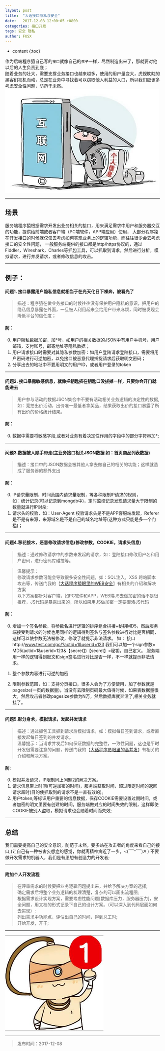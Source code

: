 ```yaml
---
layout: post
title:  "大话接口隐私与安全"
date:   2017-12-08 12:00:05 +0800
categories: 接口开发
tags: 安全 隐私  
author: FUSX
---
```


* content
{:toc} 

作为后端程序猿自己写的`接口`就像自己的`孩子`一样，尽然制造出来了，那就要对他以后的人生负责到底；  
随着业务的壮大，需要支撑业务接口也越来越多，使用的用户量变大，虎视眈眈的黑客们视机而动，总是在业务中寻找着可以窃取他人利益的入口，所以我们应该多考虑安全性问题，防范于未然。
![安全](/images/anquan1.jpg) 

---








## 场景   

服务端程序猿根据需求开发出业务相关的接口，用来满足需求中用户和服务器交互的功能，提供给前端或者客户端（PC端软件，APP端应用）使用，
大部分程序猿在开发接口的时候就仅仅去考虑如何实现业务上的逻辑功能，而往往很少会去考虑接口的安全性问题，
一般服务端提供的接口都是http/https协议的，通过Fiddler，Wireshark，Charles等抓包工具，可以抓取到请求，然后进行分析，模拟请求，进行并发请求，或者修改信息的攻击。

---

## 例子：

#### 问题1. 接口暴露用户隐私信息就相当于在光天化日下裸奔，被看光了
> 描述：程序猿在做业务接口的时候往往没有保护用户隐私的意识，把用户的隐私信息暴露在外面，一旦被人利用起来会给用户带来麻烦，同时被发现会降低平台的信任度；

#### 防：

0. 用户隐私数据加密，加*号，如用户的相关数据的JSON中有用户手机号，用户邮箱，支付账号，邮寄地址等隐私数据；
0. 用户请求接口时需要对其隐私参数加密：如用户登陆请求登陆接口，需要将用户密码进行可逆加密，以免接口被恶意代理捕捉请求后获取明文密码；
0. 分享出去的地址中不要用明文的用户ID，或者用户登录的token

---

#### 问题2. 接口暴露敏感信息，就像把钥匙插在钥匙口没拔掉一样，只要你会开门就能进去
> 用户参与活动的数据JSON集合中不要有活动相关业务逻辑的决定性的数据,如：竞拍出价活动，出价唯一最低者拿奖品，结果获取出价的接口暴露了所有出价的价格统计结果。

#### 防：

0. 数据中需要将敏感字段,或者对业务有着决定性作用的字段中的部分字符串加*;

---

#### 问题3.数据被人顺手带走(主业务接口相关JSON数据 如：首页商品列表数据)
> 描述：接口中的JSON数据会被其他人拿去做自己的相关的功能；这样就造成了服务器的额外支出

#### 防：

0. IP请求量限制，时间范围内请求量限制，等各种限制IP请求的规则，   
如：统计记录(可以记录到mongdb中)，定时监控记录发现请求量大于限制的数量就进行IP封杀;  
0. 请求头的校验，如：User-Agent 校验请求头是不是APP客服端发起，Referer 是不是有来源，来源域名是不是自己的域名地址等(这种方式只能是多一个门槛)；

---

#### 问题4.移花接木，恶意修改请求信息(修改参数，COOKIE，请求头信息)
>描述：通过修改请求中的参数来发起的请求，如：登陆接口修改用户名和用户密码，进行密码库碰撞等。       

>温馨提示：  
>修改请求参数可能会导致很多安全性问题，如：SQL注入，XSS 跨站脚本攻击等，传送门我的【[大话程序猿眼里的WEB安全](https://fusx1.github.io/2017/08/25/WEB-Safe/)】有相关的介绍和解决方案    
>以下方案都针对客户端，如PC软件和APP，WEB端JS去做加密的话不是很推荐，JS代码是暴露出来的，所以如果用JS做加密一定要混淆JS代码

#### 防：

0. 增加一个签名参数，将参数名进行逻辑的排序组合拼接+秘钥MD5，然后服务端接受到请求的时候也用同样的逻辑得到签名与签名参数进行对比是否相同，这样可以使参数无法被修改，修改了就提示非法请求。
如：
接口http://www.test.com/go/?actid=1&userid=123 我们可以加一个sign参数= MD5(actid=1&userid=123&【secret】)【secret】=秘钥，自己定义。
服务端用一样的逻辑得到密文和sign签名进行对比是否一样，不一样就提示非法请求。

0. 整个参数内容进行可逆的加密
0. 限制参数范围，如：支持分页接口，很多人会为了方便使用，加了参数就是pagesize(一页的数据量)，当没有去限制页码最大值得时候，如果表数据量很大，然后攻击者修改pagesize参数为N万，然后数据库就奔溃了,相关业务就挂了。

---

#### 问题5.影分身术，模拟请求，发起并发请求
>描述：通过抓包工具抓到请求后模拟请求，如：模拟每日签到请求，或者直接发起每日签到的并发请求。     
>温馨提示：当请求并发后如何保证数据的完整性，一致性问题，这也是平时开发很需要注意的问题，传送门我的【[大话程序员眼里的高并发](https://fusx1.github.io/2018/09/09/high-concurrency-scheme/)】有相关的介绍和解决方案。

#### 防:
0. 模拟并发请求，IP限制同上问题2的解决方案。
0. 请求信息带上时间(可逆加密的时间)，服务端获取时间，超过限定时间的返回请求超时(目的使抓取到的请求不是一直有效的)。
0. 用户token,等标识用户重要的信息数据，保存COOKIE需要设置过期时间，或者加密的明文里要有创建的时间，服务端做对应的时间失效的限制，这样即使COOKIE被别人盗取，模拟请求也会随着时间而失效;


---

## 总结
我们需要提高自己的安全意识，防范于未然，要多站在攻击者的角度来看自己的接口;(让自己有一种被害妄想症的感觉，你就离精神病近了一步，<(￣︶￣)↗ )
不要做开发需求的机器人，我们是有思想有创造力的开发者;

---

#### 附加个人开发流程

> 在评审需求的时候要把业务逻辑问题提出来，并给予解决方案的选择;      
> 确定需求后将整个业务逻辑的梳理清楚，复杂的可以画出流程图;     
> 根据需求设计实现方案，需要考虑性能问题[数据库压力，服务器压力]，安全问题，用文档的形式记录下自己的设计方案。（可以深入到代码层面如何去实现）;    
> 列出需求中功能点，评估出自己的时间，得到总工时;     
> 开始开发，开干;    

---
![哈哈](/images/ms.jpg)

--- 
> 发布时间：2017-12-08